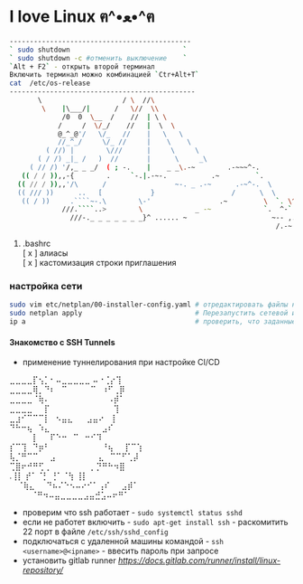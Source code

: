 #  I love Linux  ฅ^•ﻌ•^ฅ
```bash
---------------------------------------------  
` sudo shutdown                            `
` sudo shutdown -c #отменить выключение    `
`Alt + F2` - открыть второй терминал
Включить терминал можно комбинацией `Ctr+Alt+T`
cat  /etc/os-release
----------------------------------------------  
       \                    / \  //\
        \    |\___/|      /   \//  \\
             /0  0  \__  /    //  | \ \
            /     /  \/_/    //   |  \  \
            @_^_@'/   \/_   //    |   \   \
            //_^_/     \/_ //     |    \    \
         ( //) |        \///      |     \     \
       ( / /) _|_ /   )  //       |      \     _\
     ( // /) '/,_ _ _/  ( ; -.    |    _ _\.-~        .-~~~^-.
   (( / / )),,-{        .     `-.|.-~-.           .~         `.  
  (( // / )),,'/\      /                 ~-. _ .-~      .-~^-.  \  
  (( /// ))      ..   [            }                   /      \  \  
   (( / ))     .````~-.\        \-'                 .~         \  `. \^-.  
             ///.````..>        \             _ -~             `.  ^-`  ^-_  
               ///-._ _ _ _ _ _ _}^ ...... ~                     ~-- ,.-~  
                                                                  /.-~  

```



 1. .bashrc  
    [ x ] алиасы  
    [ x ] кастомизация строки приглашения

### настройка сети
```bash
sudo vim etc/netplan/00-installer-config.yaml # отредактировать файлы командой
sudo netplan apply                            # Перезапустить сетевой интерфес
ip a                                          # проверить, что заданные адреса установлены
```
#### Знакомство с SSH Tunnels 
  - применение туннелирования при настройке CI/CD

  
⣀⣀⣀⣀⡏⢢⡁⠂⠤⣀⣀⣀⣀⣀ ⠤⠐⢈⡔⢹  
⣀⣀⣀⣀⢿⡀⠙⠆⠀⠉⠀⠀⠀⠀⠉⠀⠰⠋⢀⡿  
⣀⣀⣀⣀⠈⢷⠄⠀⠀⠀⠀⠀⠀⠀⠀⠀⠀⠠⡾⠁  
⣀⣀⣀⣀⠀⠀⡏⠀⠀⠀⠀⠀⠀⠀⠀⠀⠀⠀⢹  
⣀⣰⠊⠉⠉⠉⡇⠀⠢⣤⣄⠀⠀ ⣠⣤⠔⠀⢸  
 ⠙⠓⠒⢦⠀⠱⣄⠀⠀⠀⠀⠀⠀⠀⠀⠀⣠⠎  
 ⠀⠀⠀⠀⡇⠀⠀⠏⠑⠒⠀⠉⠀⠒⠊⠹  
   ⡎⠉⢹⠀⠙⡶⠃⠀⠀⠀⠀⠀⠀⠀⠀⠀⠘⢦⠀⠀⡏⠉⢱  
   ⢧⡈⠛⠉⠉⠀⠀⣠⠀⠀⠀⠀⠀ ⠀⠀⣄⠀⠉⠉⠋⢁⡼  
     ⢉⣿⠖⠚⠛⢋⢀⠀⠀⠀⠀⠀⠀⠀⡀⡙⠛⠓⠲⣿  
   .⢸⡇   ⡞⠁⠈⡃      ⢘⠁⠈⢳  ⢸⡇      
 ⠀  ⠈⢷⣄⠀⠀⠙⠦⠌⠑⠢⠤⠔⠊⠁⢠⠎⠀⠀⣠⡾⠁  
⠀ ⠀ ⠀⠈⠛⠲⠤⣤⣀⣀⣀⣀⣠⣤⣚⣡⠤⠖⠛⠁    

- проверим что ssh работает - `sudo systemctl status sshd`  
- если не работет включить - `sudo apt-get install ssh` - раскомитить 22 порт в файле `/etc/ssh/sshd_config`
- подключаться с удаленной машины командой - `ssh <username>@<ipname>` - ввесить пароль при запросе
- установить gitlab runner *https://docs.gitlab.com/runner/install/linux-repository/*


